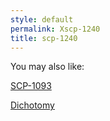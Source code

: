 ```yaml
---
style: default
permalink: Xscp-1240
title: scp-1240
---
```

You may also like:

[SCP-1093](http://scp-wiki.net/scp-1093)

[Dichotomy](http://scp-wiki.net/dichotomy)
